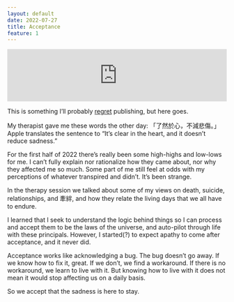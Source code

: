 ```yaml
---
layout: default
date: 2022-07-27
title: Acceptance
feature: 1
---
```


<iframe style="border: 0; width: 100%; height: 120px;" src="https://bandcamp.com/EmbeddedPlayer/album=2550592361/size=large/bgcol=333333/linkcol=ffffff/tracklist=false/artwork=small/track=2123594389/transparent=true/" seamless><a href="https://kurosukemusic.bandcamp.com/album/the-tales-of-roses-wine">The Tales of Roses &amp; Wine by Kurosuke</a></iframe>

This is something I’ll probably [regret](https://twitter.com/dumbricardo/status/1550937088039694336) publishing, but here goes.

My therapist gave me these words the other day: 「了然於心，不減悲傷。」 Apple translates the sentence to “It’s clear in the heart, and it doesn’t reduce sadness.”

For the first half of 2022 there’s really been some high-highs and low-lows for me. I can’t fully explain nor rationalize how they came about, nor why they affected me so much. Some part of me still feel at odds with my perceptions of whatever transpired and didn’t. It’s been strange.

In the therapy session we talked about some of my views on death, suicide, relationships, and 牽絆, and how they relate the living days that we all have to endure.

I learned that I seek to understand the logic behind things so I can process and accept them to be the laws of the universe, and auto-pilot through life with these principals. However, I started(?) to expect apathy to come after acceptance, and it never did.

Acceptance works like acknowledging a bug. The bug doesn’t go away. If we know how to fix it, great. If we don’t, we find a workaround. If there is no workaround, we learn to live with it. But knowing how to live with it does not mean it would stop affecting us on a daily basis.

So we accept that the sadness is here to stay.
